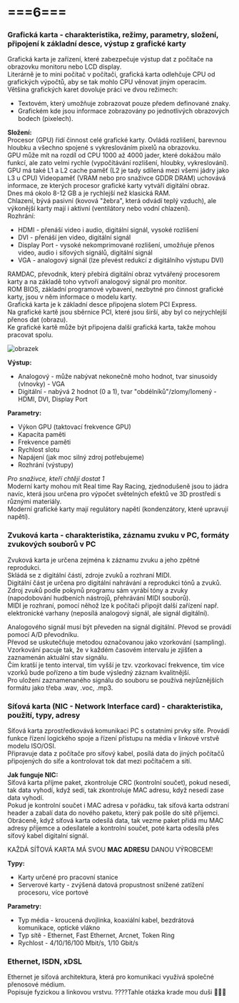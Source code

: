 # ===6===
### Grafická karta - charakteristika, režimy, parametry, složení, připojení k základní desce, výstup z grafické karty
Grafická karta je zařízení, které zabezpečuje výstup dat z počítače na obrazovku monitoru nebo LCD display.\
Literárně je to mini počítač v počítači, grafická karta odlehčuje CPU od grafických výpočtů, aby se tak mohlo CPU věnovat jiným operacím.\
Většina grafických karet dovoluje práci ve dvou režimech:
* Textovém, který umožňuje zobrazovat pouze předem definované znaky.
* Grafickém kde jsou informace zobrazovány po jednotlivých obrazových bodech (pixelech).

**Složení:**\
Procesor (GPU) řídí činnost celé grafické karty. Ovládá rozlišení, barevnou hloubku a všechno spojené s vykreslováním pixelů na obrazovku.\
GPU může mít na rozdíl od CPU 1000 až 4000 jader, které dokážou málo funkcí, ale zato velmi rychle (vypočítávání rozlišení, hloubky, vykreslování).\
GPU má také L1 a L2 cache paměť (L2 je tady sdílená mezi všemi jádry jako L3 u CPU)
Videopaměť (VRAM nebo pro snaživce GDDR DRAM) uchovává informace, ze kterých procesor grafické karty vytváří digitální obraz.\
Dnes má okolo 8-12 GB a je rychlejší než klasická RAM.\
Chlazení, bývá pasivní (kovová "žebra", která odvádí teplý vzduch), ale výkonější karty mají i aktivní (ventilátory nebo vodní chlazení).\
Rozhrání:
* HDMI - přenáší video i audio, digitální signál, vysoké rozlišení
* DVI - přenáší jen video, digitální signál
* Display Port - vysoké nekomprimované rozlišení, umožňuje přenos video, audio i síťových signálů, digitální signál
* VGA - analogový signál (lze převést redukcí z digitálního výstupu DVI)

RAMDAC, převodník, který přebírá digitální obraz vytvářený procesorem karty a na základě toho vytvoří analogový signál pro monitor.\
ROM BIOS, základní programové vybavení, nezbytné pro činnost grafické karty, jsou v něm informace o modelu karty.\
Grafická karta je k základní desce připojena slotem PCI Express.\
Na grafické kartě jsou sběrnice PCI, které jsou širší, aby byl co nejrychlejší přenos dat (obrazu).\
Ke grafické kartě může být připojena další grafická karta, takže mohou pracovat spolu.

![obrazek](https://github.com/TomasPodivinskyCoding/matura/assets/84129869/296d5315-5d9a-461c-bdca-86d4f58c741e)

**Výstup:**
* Analogový - může nabývat nekonečně moho hodnot, tvar sinusoidy (vlnovky) - VGA
* Digitální - nabývá 2 hodnot (0 a 1), tvar "obdélníků"/zlomy/lomený - HDMI, DVI, Display Port

**Parametry:**
* Výkon GPU (taktovací frekvence GPU)
* Kapacita paměti
* Frekvence paměti
* Rychlost slotu
* Napájení (jak moc silný zdroj potřebujeme)
* Rozhrání (výstupy)

*Pro snaživce, kteří chtějí dostat 1*\
Moderní karty mohou mít Real time Ray Racing, zjednodušeně jsou to jádra navíc, která jsou určena pro výpočet světelných efektů ve 3D prostředí s různými materiály.\
Moderní grafické karty mají regulátory napětí (kondenzátory, které upravují napětí).

### Zvuková karta - charakteristika, záznamu zvuku v PC, formáty zvukových souborů v PC
Zvuková karta je určena zejména k záznamu zvuku a jeho zpětné reprodukci.\
Skládá se z digitální částí, zdroje zvuků a rozhraní MIDI.\
Digitální část je určena pro digitální nahrávání a reprodukci tónů a zvuků.\
Zdroj zvuků podle pokynů programu sám vyrábí tóny a zvuky (napodobování hudbeních nástrojů, přehrávání MIDI souborů).\
MIDI je rozhraní, pomocí něhož lze k počítači připojit další zařízení např. elektronické varhany (neposílá analogový signál, ale signál digitální).

Analogového signál musí být převeden na signál digitální. Převod se provádí pomocí A/D převodníku.\
Převod se uskutečňuje metodou označovanou jako vzorkování (sampling).\
Vzorkování pacuje tak, že v každém časovém intervalu je zjišťen a zaznamenán aktuální stav signálu.\
Čím kratší je tento interval, tím vyšší je tzv. vzorkovací frekvence, tím více vzorků bude pořízeno a tím bude výsledný záznam kvalitnější.\
Pro uložení zaznamenaného signálu do souboru se používá nejrůznějších formátu jako třeba .wav, .voc, .mp3.

### Síťová karta (NIC - Network Interface card) - charakteristika, použití, typy, adresy
Síťová karta zprostředkovává komunikaci PC s ostatními prvky síťe. Provádí funkce řízení logického spoje a řízení přístupu na média v linkové vrstvě modelu ISO/OSI.\
Připravuje data z počítače pro síťový kabel, posílá data do jiných počítačů připojených do síťe a kontrolovat tok dat mezi počítačem a sítí.

**Jak funguje NIC:**\
Síťová karta příjme paket, zkontroluje CRC (kontrolní součet), pokud nesedí, tak data vyhodí, když sedí, tak zkontroluje MAC adresu, když nesedí zase data vyhodí.\
Pokud je kontrolní součet i MAC adresa v pořádku, tak síťová karta odstraní header a zabalí data do nového paketu, který pak pošle do sítě příjemci.\
Obráceně, když síťová karta odesílá data, tak vezme paket přidá mu MAC adresy příjemce a odesílatele a kontrolní součet, poté karta odesílá přes síťový kabel digitalní signál.

KAŽDÁ SÍŤOVÁ KARTA MÁ SVOU **MAC ADRESU** DANOU VÝROBCEM!

**Typy:**
* Karty určené pro pracovní stanice
* Serverové karty - zvýšená datová propustnost snížené zatížení procesoru, více portové

**Parametry:**
* Typ média - kroucená dvojlinka, koaxiální kabel, bezdrátová komunikace, optické vlákno
* Typ sítě - Ethernet, Fast Ethernet, Arcnet, Token Ring
* Rychlost - 4/10/16/100 Mbit/s, 1/10 Gbit/s

### Ethernet, ISDN, xDSL
Ethernet je síťová architektura, která pro komunikaci využívá společné přenosové médium.\
Popisuje fyzickou a linkovou vrstvu.
????Tahle otázka krade mou duši 👻🐔🛴
